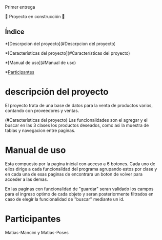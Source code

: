 Primer entrega 

:construction: Proyecto en construcción :construction:

## Índice

*[Descrpcion del proyecto](#Descrpcion del proyecto)

*[Características del proyecto](#Características del proyecto)

*[Manual de uso](#Manual de uso)

*[Participantes](#Participantes)



# descripción del proyecto
El proyecto trata de una base de datos para la venta de productos varios, contando con proveedores y ventas.

(#Características del proyecto)
Las funcionalidades son el agregar y el buscar en las 3 clases los productos deseados, como asi la muestra de tablas y navegacion entre paginas.

# Manual de uso 
Esta compuesto por la pagina inicial con acceso a 6 botones. Cada uno de ellos dirige a cada funcionalidad del programa agrupando estos por clase y
en cada una de esas paginas de encontrara un boton de volver para acceder a las demas.

En las paginas con funcionalidad de "guardar" seran validado los campos para el ingreso optimo de cada objeto y seran posteriormente filtrados en caso de 
elegir la funcionalidad de "buscar" mediante un id.

# Participantes
Matias-Mancini y Matias-Poses 
